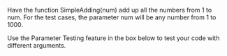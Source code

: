 Have the function SimpleAdding(num) add up all the numbers from 1 to num. For the test cases, the parameter num will be any number from 1 to 1000.

Use the Parameter Testing feature in the box below to test your code with different arguments. 

